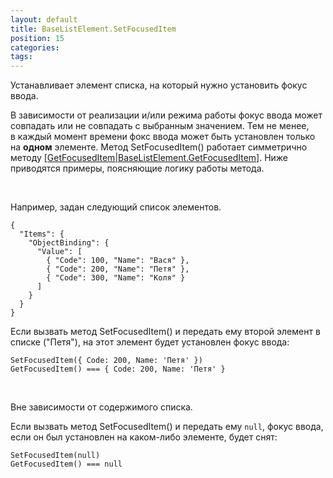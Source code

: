 ```yaml
---
layout: default
title: BaseListElement.SetFocusedItem
position: 15
categories: 
tags: 
---
```


Устанавливает элемент списка, на который нужно установить фокус ввода.

В зависимости от реализации и/или режима работы фокус ввода может совпадать или не совпадать с выбранным значением. Тем не менее, в каждый момент времени фокс ввода может быть установлен только на **одном** элементе. Метод SetFocusedItem() работает симметрично методу [[GetFocusedItem|BaseListElement.GetFocusedItem]](). Ниже приводятся примеры, поясняющие логику работы метода.

   

Например, задан следующий список элементов.

```
{
  "Items": {
    "ObjectBinding": {
      "Value": [
        { "Code": 100, "Name": "Вася" },
        { "Code": 200, "Name": "Петя" },
        { "Code": 300, "Name": "Коля" }
      ]
    }
  }
}
```

Если вызвать метод SetFocusedItem() и передать ему второй элемент в списке ("Петя"), на этот элемент будет установлен фокус ввода:

```
SetFocusedItem({ Code: 200, Name: 'Петя' })
GetFocusedItem() === { Code: 200, Name: 'Петя' }
```

   

Вне зависимости от содержимого списка.

Если вызвать метод SetFocusedItem() и передать ему `null`, фокус ввода, если он был установлен на каком-либо элементе, будет снят:

```
SetFocusedItem(null)
GetFocusedItem() === null
```

   

 

